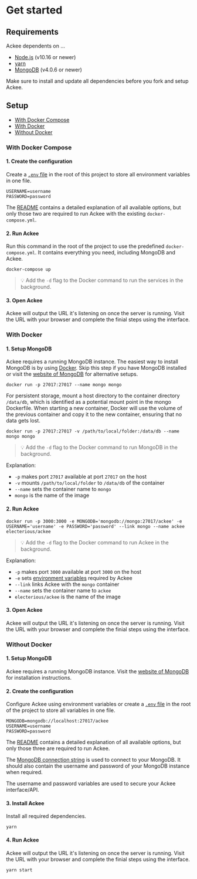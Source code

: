 # Get started

## Requirements

Ackee dependents on …

- [Node.js](https://nodejs.org/en/) (v10.16 or newer)
- [yarn](https://yarnpkg.com/en/)
- [MongoDB](https://www.mongodb.com) (v4.0.6 or newer)

Make sure to install and update all dependencies before you fork and setup Ackee.

## Setup

- [With Docker Compose](#with-docker-compose)
- [With Docker](#with-docker)
- [Without Docker](#without-docker)

### With Docker Compose

#### 1. Create the configuration

Create a [`.env` file](https://www.npmjs.com/package/dotenv) in the root of this project to store all environment variables in one file.

```
USERNAME=username
PASSWORD=password
```

The [README](../README.md#Options) contains a detailed explanation of all available options, but only those two are required to run Ackee with the existing `docker-compose.yml`.

#### 2. Run Ackee

Run this command in the root of the project to use the predefined `docker-compose.yml`. It contains everything you need, including MongoDB and Ackee.

```
docker-compose up
```

> 💡 Add the `-d` flag to the Docker command to run the services in the background.

#### 3. Open Ackee

Ackee will output the URL it's listening on once the server is running. Visit the URL with your browser and complete the finial steps using the interface.

### With Docker

#### 1. Setup MongoDB

Ackee requires a running MongoDB instance. The easiest way to install MongoDB is by using [Docker](https://www.docker.com). Skip this step if you have MongoDB installed or visit the [website of MongoDB](https://www.mongodb.com) for alternative setups.

```
docker run -p 27017:27017 --name mongo mongo
```

For persistent storage, mount a host directory to the container directory `/data/db`, which is identified as a potential mount point in the mongo Dockerfile. When starting a new container, Docker will use the volume of the previous container and copy it to the new container, ensuring that no data gets lost.

```
docker run -p 27017:27017 -v /path/to/local/folder:/data/db --name mongo mongo
```

> 💡 Add the `-d` flag to the Docker command to run MongoDB in the background.

Explanation:

- `-p` makes port `27017` available at port `27017` on the host
- `-v` mounts `/path/to/local/folder` to `/data/db` of the container
- `--name` sets the container name to `mongo`
- `mongo` is the name of the image

#### 2. Run Ackee

```
docker run -p 3000:3000 -e MONGODB='mongodb://mongo:27017/ackee' -e USERNAME='username' -e PASSWORD='password' --link mongo --name ackee electerious/ackee
```

> 💡 Add the `-d` flag to the Docker command to run Ackee in the background.

Explanation:

- `-p` makes port `3000` available at port `3000` on the host
- `-e` sets [environment variables](../README.md#Options) required by Ackee
- `--link` links Ackee with the `mongo` container
- `--name` sets the container name to `ackee`
- `electerious/ackee` is the name of the image

#### 3. Open Ackee

Ackee will output the URL it's listening on once the server is running. Visit the URL with your browser and complete the finial steps using the interface.

### Without Docker

#### 1. Setup MongoDB

Ackee requires a running MongoDB instance. Visit the [website of MongoDB](https://www.mongodb.com) for installation instructions.

#### 2. Create the configuration

Configure Ackee using environment variables or create a [`.env` file](https://www.npmjs.com/package/dotenv) in the root of the project to store all variables in one file.

```
MONGODB=mongodb://localhost:27017/ackee
USERNAME=username
PASSWORD=password
```

The [README](../README.md#Options) contains a detailed explanation of all available options, but only those three are required to run Ackee.

The [MongoDB connection string](https://docs.mongodb.com/manual/reference/connection-string/) is used to connect to your MongoDB. It should also contain the username and password of your MongoDB instance when required.

The username and password variables are used to secure your Ackee interface/API.

#### 3. Install Ackee

Install all required dependencies.

```
yarn
```

#### 4. Run Ackee

Ackee will output the URL it's listening on once the server is running. Visit the URL with your browser and complete the finial steps using the interface.

```
yarn start
```